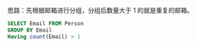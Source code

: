 
思路：先根据邮箱进行分组，分组后数量大于 1 的就是重复的邮箱。
```sql
SELECT Email FROM Person
GROUP BY Email
Having count(Email) > 1
```

